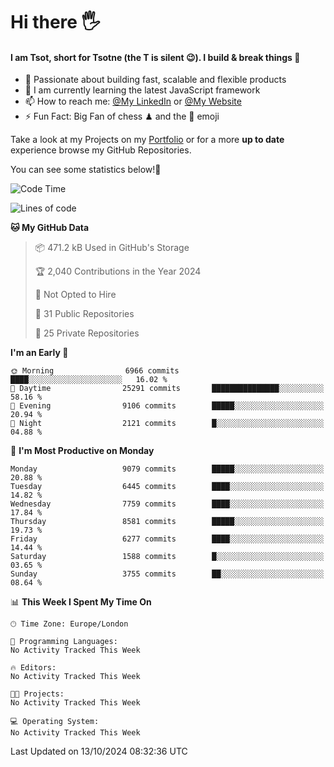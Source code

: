 # Hi there :raised_hand_with_fingers_splayed:
#### I am Tsot, short for Tsotne (the T is silent :wink:). I build & break things :space_invader:
- :telescope: Passionate about building fast, scalable and flexible products
- :seedling: I am currently learning the latest JavaScript framework 
- :mailbox: How to reach me: [@My LinkedIn](https://www.linkedin.com/in/tsotne-gvadzabia/) or [@My Website](https://tsotne.co.uk/contact)
- :zap: Fun Fact: Big Fan of chess ♟ and the 👾 emoji

Take a look at my Projects on my [Portfolio](https://tsotne.co.uk/) or for a more **up to date** experience browse my GitHub Repositories.

You can see some statistics below!:space_invader:
<!--START_SECTION:waka-->
![Code Time](http://img.shields.io/badge/Code%20Time-761%20hrs%202%20mins-blue)

![Lines of code](https://img.shields.io/badge/From%20Hello%20World%20I%27ve%20Written-15.3%20million%20lines%20of%20code-blue)

**🐱 My GitHub Data** 

> 📦 471.2 kB Used in GitHub's Storage 
 > 
> 🏆 2,040 Contributions in the Year 2024
 > 
> 🚫 Not Opted to Hire
 > 
> 📜 31 Public Repositories 
 > 
> 🔑 25 Private Repositories 
 > 
**I'm an Early 🐤** 

```text
🌞 Morning                6966 commits        ████░░░░░░░░░░░░░░░░░░░░░   16.02 % 
🌆 Daytime                25291 commits       ███████████████░░░░░░░░░░   58.16 % 
🌃 Evening                9106 commits        █████░░░░░░░░░░░░░░░░░░░░   20.94 % 
🌙 Night                  2121 commits        █░░░░░░░░░░░░░░░░░░░░░░░░   04.88 % 
```
📅 **I'm Most Productive on Monday** 

```text
Monday                   9079 commits        █████░░░░░░░░░░░░░░░░░░░░   20.88 % 
Tuesday                  6445 commits        ████░░░░░░░░░░░░░░░░░░░░░   14.82 % 
Wednesday                7759 commits        ████░░░░░░░░░░░░░░░░░░░░░   17.84 % 
Thursday                 8581 commits        █████░░░░░░░░░░░░░░░░░░░░   19.73 % 
Friday                   6277 commits        ████░░░░░░░░░░░░░░░░░░░░░   14.44 % 
Saturday                 1588 commits        █░░░░░░░░░░░░░░░░░░░░░░░░   03.65 % 
Sunday                   3755 commits        ██░░░░░░░░░░░░░░░░░░░░░░░   08.64 % 
```


📊 **This Week I Spent My Time On** 

```text
🕑︎ Time Zone: Europe/London

💬 Programming Languages: 
No Activity Tracked This Week

🔥 Editors: 
No Activity Tracked This Week

🐱‍💻 Projects: 
No Activity Tracked This Week

💻 Operating System: 
No Activity Tracked This Week
```


 Last Updated on 13/10/2024 08:32:36 UTC
<!--END_SECTION:waka-->
